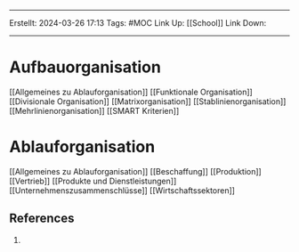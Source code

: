 
--- 
Erstellt: 2024-03-26    17:13 
Tags: #MOC 
Link Up: [[School]]
Link Down:

--- 
# Aufbauorganisation
[[Allgemeines zu Ablauforganisation]]
[[Funktionale Organisation]]
[[Divisionale Organisation]]
[[Matrixorganisation]]
[[Stablinienorganisation]]
[[Mehrlinienorganisation]]
[[SMART Kriterien]]


# Ablauforganisation
[[Allgemeines zu Ablauforganisation]]
[[Beschaffung]]
[[Produktion]]
[[Vertrieb]]
[[Produkte und Dienstleistungen]]
[[Unternehmenszusammenschlüsse]]
[[Wirtschaftssektoren]]


## References
1. 
